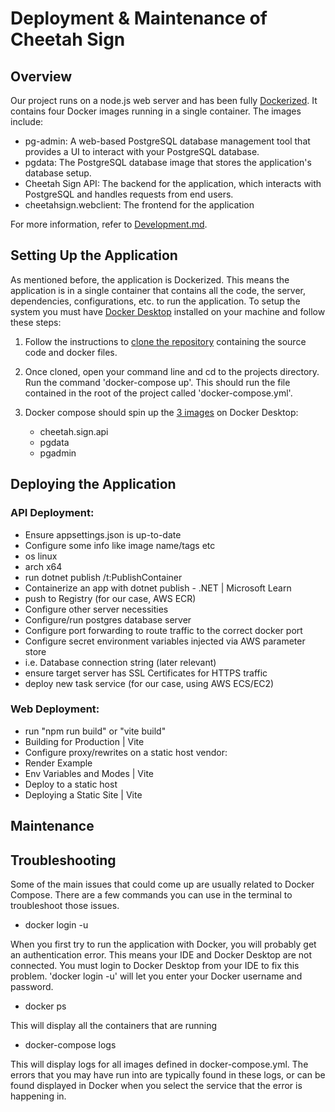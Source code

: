 # Deployment & Maintenance of Cheetah Sign

## Overview

Our project runs on a node.js web server and has been fully [Dockerized](https://medium.com/@swalperen3008/what-is-dockerize-and-dockerize-your-project-a-step-by-step-guide-899c48a34df6). It contains four Docker images running in a single container. The images include:

- pg-admin: A web-based PostgreSQL database management tool that provides a UI to interact with your PostgreSQL database.
- pgdata: The PostgreSQL database image that stores the application's database setup.
- Cheetah Sign API: The backend for the application, which interacts with PostgreSQL and handles requests from end users.
- cheetahsign.webclient: The frontend for the application

For more information, refer to [Development.md](Development.md).

## Setting Up the Application

As mentioned before, the application is Dockerized. This means the application is in a single container that contains all the code, the server, dependencies, configurations, etc. to run the application. To setup the system you must have [Docker Desktop](https://www.docker.com/products/docker-desktop/) installed on your machine and follow these steps:

1. Follow the instructions to [clone the repository](Development.md#Prerequisites) containing the source code and docker files.

2. Once cloned, open your command line and cd to
   the projects directory. Run the command 'docker-compose up'. This should run the file contained in the root of the project called
   'docker-compose.yml'.

3. Docker compose should spin up the [3 images](Development.md#back-end-setup) on Docker Desktop:

   - cheetah.sign.api
   - pgdata
   - pgadmin

## Deploying the Application

### API Deployment:

- Ensure appsettings.json is up-to-date
- Configure some info like image name/tags etc
- os linux
- arch x64
- run dotnet publish /t:PublishContainer
- Containerize an app with dotnet publish - .NET | Microsoft Learn
- push to Registry (for our case, AWS ECR)
- Configure other server necessities
- Configure/run postgres database server
- Configure port forwarding to route traffic to the correct docker port
- Configure secret environment variables injected via AWS parameter store
- i.e. Database connection string
  (later relevant)
- ensure target server has SSL Certificates for HTTPS traffic
- deploy new task service (for our case, using AWS ECS/EC2)

### Web Deployment:

- run "npm run build" or "vite build"
- Building for Production | Vite
- Configure proxy/rewrites on a static host vendor:
- Render Example
- Env Variables and Modes | Vite
- Deploy to a static host
- Deploying a Static Site | Vite

## Maintenance

## Troubleshooting

Some of the main issues that could come up are usually related to Docker Compose. There are a few commands you can use in the terminal to troubleshoot those issues.

- docker login -u
  
When you first try to run the application with Docker, you will probably get an authentication error. This means your IDE and Docker Desktop are not connected. You must login to Docker Desktop from your IDE to fix this problem. 'docker login -u' will let you enter your Docker username and password. 

- docker ps

This will display all the containers that are running

- docker-compose logs

This will display logs for all images defined in docker-compose.yml.
The errors that you may have run into are typically found in these logs, or can be found displayed in Docker when you select
the service that the error is happening in.
